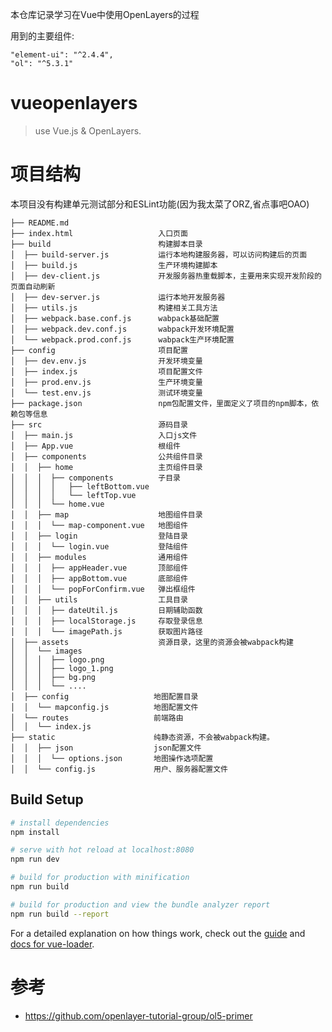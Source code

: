 本仓库记录学习在Vue中使用OpenLayers的过程

用到的主要组件:
```
"element-ui": "^2.4.4",
"ol": "^5.3.1"
```

# vueopenlayers

> use Vue.js & OpenLayers.

# 项目结构

本项目没有构建单元测试部分和ESLint功能(因为我太菜了ORZ,省点事吧OAO)
```
├── README.md
├── index.html                   入口页面
├── build                        构建脚本目录
│  ├── build-server.js           运行本地构建服务器，可以访问构建后的页面
│  ├── build.js                  生产环境构建脚本
│  ├── dev-client.js             开发服务器热重载脚本，主要用来实现开发阶段的页面自动刷新
│  ├── dev-server.js             运行本地开发服务器
│  ├── utils.js                  构建相关工具方法
│  ├── webpack.base.conf.js      wabpack基础配置
│  ├── webpack.dev.conf.js       wabpack开发环境配置
│  └── webpack.prod.conf.js      wabpack生产环境配置
├── config                       项目配置
│  ├── dev.env.js                开发环境变量
│  ├── index.js                  项目配置文件
│  ├── prod.env.js               生产环境变量
│  └── test.env.js               测试环境变量
├── package.json                 npm包配置文件，里面定义了项目的npm脚本，依赖包等信息
├── src                          源码目录  
│  ├── main.js                   入口js文件
│  ├── App.vue                   根组件
│  ├── components                公共组件目录
│  │  ├── home                   主页组件目录
│  │  │  ├── components          子目录
│  │  │  │   ├── leftBottom.vue
│  │  │  │   └── leftTop.vue
│  │  │  └── home.vue
│  │  ├── map                    地图组件目录
│  │  │  └── map-component.vue   地图组件
│  │  ├── login                  登陆目录
│  │  │  └── login.vue           登陆组件
│  │  ├── modules                通用组件
│  │  │  ├── appHeader.vue       顶部组件
│  │  │  ├── appBottom.vue       底部组件
│  │  │  └── popForConfirm.vue   弹出框组件
│  │  ├── utils                  工具目录
│  │  │  ├── dateUtil.js         日期辅助函数
│  │  │  ├── localStorage.js     存取登录信息
│  │  │  └── imagePath.js        获取图片路径
│  ├── assets                    资源目录，这里的资源会被wabpack构建
│  │  └── images
│  │  │  ├── logo.png
│  │  │  ├── logo_1.png
│  │  │  ├── bg.png
│  │  │  └── ....
│  ├── config                   地图配置目录
│  │  └── mapconfig.js          地图配置文件
│  └── routes                   前端路由
│  │  └── index.js
├── static                      纯静态资源，不会被wabpack构建。
│  │  ├── json                  json配置文件
│  │  │  └── options.json       地图操作选项配置
│  │  └── config.js             用户、服务器配置文件
```

## Build Setup

``` bash
# install dependencies
npm install

# serve with hot reload at localhost:8080
npm run dev

# build for production with minification
npm run build

# build for production and view the bundle analyzer report
npm run build --report
```

For a detailed explanation on how things work, check out the [guide](http://vuejs-templates.github.io/webpack/) and [docs for vue-loader](http://vuejs.github.io/vue-loader).

# 参考
* https://github.com/openlayer-tutorial-group/ol5-primer